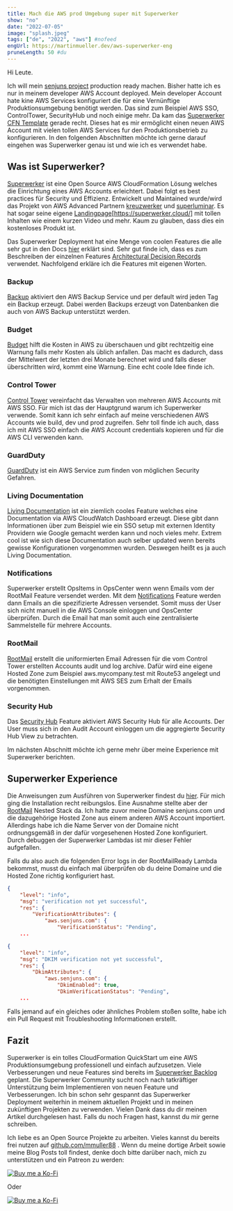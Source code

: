 ```yaml
---
title: Mach die AWS prod Umgebung super mit Superwerker 
show: "no"
date: "2022-07-05"
image: "splash.jpeg"
tags: ["de", "2022", "aws"] #nofeed
engUrl: https://martinmueller.dev/aws-superwerker-eng
pruneLength: 50 #du
---
```


Hi Leute.

Ich will mein [senjuns project](github.com/senjuns/senjuns) production ready machen. Bisher hatte ich es nur in meinem developer AWS Account deployed. Mein developer Account hate kine AWS Services konfiguriert die für eine Vernünftige Produktionsumgebung benötigt werden. Das sind zum Beispiel AWS SSO, ControlTower, SecurityHub und noch einige mehr. Da kam das [Superwerker CFN Template](https://github.com/superwerker/superwerker) gerade recht. Dieses hat es mir ermöglicht einen neuen AWS Account mit vielen tollen AWS Services fur den Produktionsbetrieb zu konfigurieren. In den folgenden Abschnitten möchte ich gerne darauf eingehen was Superwerker genau ist und wie ich es verwendet habe.

## Was ist Superwerker?

[Superwerker](https://github.com/superwerker/superwerker) ist eine Open Source AWS CloudFormation Lösung welches die Einrichtung eines AWS Accounts erleichtert. Dabei folgt es best practices für Security und Effizienz. Entwickelt und Maintained wurde/wird das Projekt von AWS Advanced Partnern [kreuzwerker](https://github.com/superwerker/superwerker) und [superluminar](https://superluminar.io/). Es hat sogar seine eigene [Landingpage](superwerker.cloud)[https://superwerker.cloud/] mit tollen Inhalten wie einem kurzen Video und mehr. Kaum zu glauben, dass dies ein kostenloses Produkt ist.

Das Superwerker Deployment hat eine Menge von coolen Features die alle sehr gut in den Docs [hier](https://github.com/superwerker/superwerker/tree/main/docs/adrs) erklärt sind. Sehr gut finde ich, dass es zum Beschreiben der einzelnen Features [Architectural Decision Records](https://adr.github.io/) verwendet. Nachfolgend erkläre ich die Features mit eigenen Worten.

### Backup

[Backup](https://github.com/superwerker/superwerker/blob/main/docs/adrs/backup.md) aktiviert den AWS Backup Service und per default wird jeden Tag ein Backup erzeugt. Dabei werden Backups erzeugt von Datenbanken die auch von AWS Backup unterstützt werden.

### Budget

[Budget](https://github.com/superwerker/superwerker/blob/main/docs/adrs/budget.md) hilft die Kosten in AWS zu überschauen und gibt rechtzeitig eine Warnung falls mehr Kosten als üblich anfallen. Das macht es dadurch, dass der Mittelwert der letzten drei Monate berechnet wird und falls dieser überschritten wird, kommt eine Warnung. Eine echt coole Idee finde ich.

### Control Tower

[Control Tower](https://github.com/superwerker/superwerker/blob/main/docs/adrs/control-tower.md) vereinfacht das Verwalten von mehreren AWS Accounts mit AWS SSO. Für mich ist das der Hauptgrund warum ich Superwerker verwende. Somit kann ich sehr einfach auf meine verschiedenen AWS Accounts wie build, dev und prod zugreifen. Sehr toll finde ich auch, dass ich mit AWS SSO einfach die AWS Account credentials kopieren und für die AWS CLI verwenden kann.

### GuardDuty

[GuardDuty](https://github.com/superwerker/superwerker/blob/main/docs/adrs/guardduty.md) ist ein AWS Service zum finden von möglichen Security Gefahren.

### Living Documentation

[Living Documentation](https://github.com/superwerker/superwerker/blob/main/docs/adrs/living-documentation.md) ist ein ziemlich cooles Feature welches eine Documentation via AWS CloudWatch Dashboard erzeugt. Diese gibt dann Informationen über zum Beispiel wie ein SSO setup mit externen Identity Providern wie Google gemacht werden kann und noch vieles mehr. Extrem cool ist wie sich diese Documentation auch selber updated wenn bereits gewisse Konfigurationen vorgenommen wurden. Deswegen heißt es ja auch Living Documentation.

### Notifications

Superwerker erstellt OpsItems in OpsCenter wenn wenn Emails vom der RootMail Feature versendet werden. Mit dem [Notifications](https://github.com/superwerker/superwerker/blob/main/docs/adrs/notifications.md) Feature werden dann Emails an die spezifizierte Adressen versendet. Somit muss der User sich nicht manuell in die AWS Console einloggen und OpsCenter überprüfen. Durch die Email hat man somit auch eine zentralisierte Sammelstelle für mehrere Accounts.

### RootMail

[RootMail](https://github.com/superwerker/superwerker/blob/main/docs/adrs/rootmail.md) erstellt die uniformierten Email Adressen für die vom Control Tower erstellten Accounts audit und log archive. Dafür wird eine eigene Hosted Zone zum Beispiel aws.mycompany.test mit Route53 angelegt und die benötigten Einstellungen mit AWS SES zum Erhalt der Emails vorgenommen.

### Security Hub

Das [Security Hub](https://github.com/superwerker/superwerker/blob/main/docs/adrs/securityhub.md) Feature aktiviert AWS Security Hub für alle Accounts. Der User muss sich in den Audit Account einloggen um die aggregierte Security Hub View zu betrachten.

Im nächsten Abschnitt möchte ich gerne mehr über meine Experience mit Superwerker berichten.

## Superwerker Experience

Die Anweisungen zum Ausführen von Superwerker findest du [hier](https://superwerker.awsworkshop.io/). Für mich ging die Installation recht reibungslos. Eine Ausnahme stellte aber der [RootMail](https://github.com/superwerker/superwerker/blob/main/docs/adrs/rootmail.md) Nested Stack da. Ich hatte zuvor meine Domaine senjuns.com und die dazugehörige Hosted Zone aus einem anderen AWS Account importiert. Allerdings habe ich die Name Server von der Domaine nicht ordnungsgemäß in der dafür vorgesehenen Hosted Zone konfiguriert. Durch debuggen der Superwerker Lambdas ist mir dieser Fehler aufgefallen.

Falls du also auch die folgenden Error logs in der RootMailReady Lambda bekommst, musst du einfach mal überprüfen ob du deine Domaine und die Hosted Zone richtig konfiguriert hast.

```json
{
    "level": "info",
    "msg": "verification not yet successful",
    "res": {
        "VerificationAttributes": {
            "aws.senjuns.com": {
                "VerificationStatus": "Pending",
    ...
```

```json
{
    "level": "info",
    "msg": "DKIM verification not yet successful",
    "res": {
        "DkimAttributes": {
            "aws.senjuns.com": {
                "DkimEnabled": true,
                "DkimVerificationStatus": "Pending",
    ...
```

Falls jemand auf ein gleiches oder ähnliches Problem stoßen sollte, habe ich ein Pull Request mit Troubleshooting Informationen erstellt.

## Fazit

Superwerker is ein tolles CloudFormation QuickStart um eine AWS Produktionsumgebung professionell und einfach aufzusetzen. Viele Verbesserungen und neue Features sind bereits im [Superwerker Backlog](https://github.com/superwerker/superwerker/issues) geplant. Die Superwerker Community sucht noch nach tatkräftiger Unterstützung beim Implementieren von neuen Feature und Verbesserungen. Ich bin schon sehr gespannt das Superwerker Deployment weiterhin in meinem aktuellen Projekt und in meinen zukünftigen Projekten zu verwenden. Vielen Dank dass du dir meinen Artikel durchgelesen hast. Falls du noch Fragen hast, kannst du mir gerne schreiben.

Ich liebe es an Open Source Projekte zu arbeiten. Vieles kannst du bereits frei nutzen auf [github.com/mmuller88](https://github.com/mmuller88) . Wenn du meine dortige Arbeit sowie meine Blog Posts toll findest, denke doch bitte darüber nach, mich zu unterstützen und ein Patreon zu werden:

[![Buy me a Ko-Fi](https://storage.ko-fi.com/cdn/useruploads/png_d554a01f-60f0-4969-94d1-7b69f3e28c2fcover.jpg?v=69a332f2-b808-4369-8ba3-dae0d1100dd4)](https://ko-fi.com/T6T1BR59W)

Oder

[![Buy me a Ko-Fi](https://theastrologypodcast.com/wp-content/uploads/2015/06/become-my-patron-05.jpg)](https://www.patreon.com/bePatron?u=29010217)
